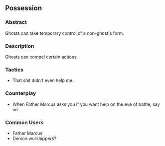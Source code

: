 ## Possession
### Abstract
Ghosts can take temporary control of a non-ghost's form.

### Description
Ghosts can compel certain actions

### Tactics
- That shit didn't even help me.

### Counterplay
- When Father Marcus asks you if you want help on the eve of battle, say no

### Common Users
- Father Marcus
- Demon worshippers?
